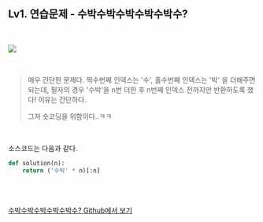 

## Lv1. 연습문제 - 수박수박수박수박수박수?

<br>



![](https://i.imgur.com/BkuM5XM.png)

<br>

> 매우 간단한 문제다. 짝수번째 인덱스는 '수', 홀수번째 인덱스는 '박' 을 더해주면 되는데, 필자의 경우 '수박'을 n번 더한 후 n번째 인덱스 전까지만 반환하도록 했다! 이유는 간단하다.
>
> 그저 숏코딩을 위함이다..ㅋㅋ

<br>

소스코드는 다음과 같다.

```python
def solution(n):
    return ('수박' * n)[:n]
```



<br>

<br>

[수박수박수박수박수박수? Github에서 보기](https://github.com/ljh9601/BOJ-Programmers/blob/master/Programmers/Lv1/수박수박수박수박수박수%3F.py)

<br>